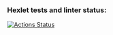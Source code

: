 ### Hexlet tests and linter status:
[![Actions Status](https://github.com/anisimV/java-project-61/actions/workflows/hexlet-check.yml/badge.svg)](https://github.com/anisimV/java-project-61/actions)